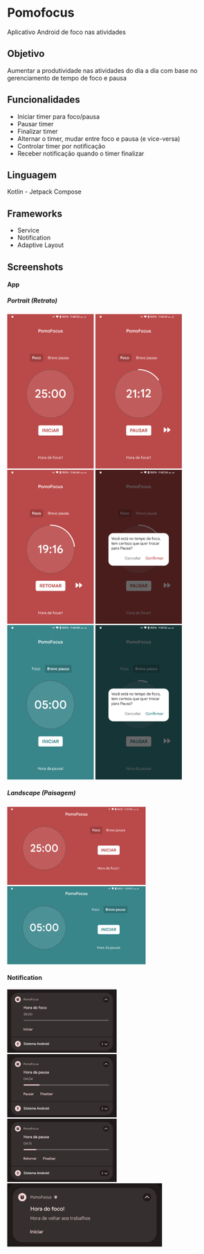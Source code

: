 # Pomofocus
Aplicativo Android de foco nas atividades


## Objetivo
Aumentar a produtividade nas atividades do dia a dia com base no gerenciamento de tempo de foco e pausa


## Funcionalidades
- Iniciar timer para foco/pausa
- Pausar timer
- Finalizar timer
- Alternar o timer, mudar entre foco e pausa (e vice-versa)
- Controlar timer por notificação
- Receber notificação quando o timer finalizar


## Linguagem
Kotlin - Jetpack Compose


## Frameworks
- Service
- Notification
- Adaptive Layout


## Screenshots
#### App

##### Portrait (Retrato)
<img width="200px" src="app/screenshots/focus_timer.png" alt="Focus timer" /> <img width="200px" src="app/screenshots/focus_timer_running.png" alt="Focus timer running" /> <img width="200px" src="app/screenshots/focus_timer_paused.png" alt="Focus timer paused" /> <img width="200px" src="app/screenshots/dialog_change_to_break.png" alt="Dialog change to break time" /> <img width="200px" src="app/screenshots/break_timer.png" alt="Break timer" /> <img width="200px" src="app/screenshots/dialog_change_to_focus.png" alt="Dialog change to focus time" /> 

##### Landscape (Paisagem)
<img height="180px" src="app/screenshots/focus_timer_landscape.png" alt="Focus timer landscape" /> <img height="180px" src="app/screenshots/break_timer_landscape.png" alt="Break timer landscape" />

#### Notification
<img height="146px" src="app/screenshots/silent_notification_start_focus_timer.jpeg" alt="Start focus timer - Notification" /> <img height="146px" src="app/screenshots/silent_notification_timer_running.jpeg" alt="Timer running - Notification" /> <img height="146px" src="app/screenshots/silent_notification_timer_paused.jpeg" alt="Timer paused - Notification" /> <img height="146px" src="app/screenshots/alarm_notification_time_to_focus.jpeg" alt="Alarm Notification" />
